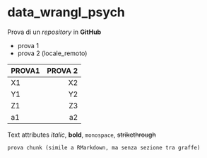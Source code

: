 # data_wrangl_psych
Prova di un *repository* in **GitHub**

 * prova 1
 * prova 2 (locale_remoto)

| PROVA1 | PROVA 2| 
:--------|---------:|
| X1     | X2     |
| Y1     | Y2     |
| Z1|Z3|
|a1|a2|

Text attributes *italic*, **bold**, 
 `monospace`, ~~strikethrough~~

```
prova chunk (simile a RMarkdown, ma senza sezione tra graffe)
```

